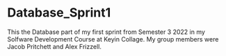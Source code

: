 # Database_Sprint1

This the Database part of my first sprint from Semester 3 2022 in my Solfware Development Course at Keyin Collage. My group members were Jacob Pritchett and Alex Frizzell. 
